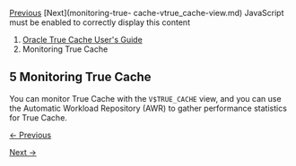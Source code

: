 [Previous](shutting-and-starting-true-cache.md) [Next](monitoring-true-
cache-vtrue_cache-view.md) JavaScript must be enabled to correctly display
this content

  1. [Oracle True Cache User's Guide](index.md)
  2. Monitoring True Cache

## 5 Monitoring True Cache

You can monitor True Cache with the `V$TRUE_CACHE` view, and you can use the
Automatic Workload Repository (AWR) to gather performance statistics for True
Cache.


[← Previous](shutting-and-starting-true-cache.md)

[Next →](monitoring-true-cache-vtrue_cache-view.md)
